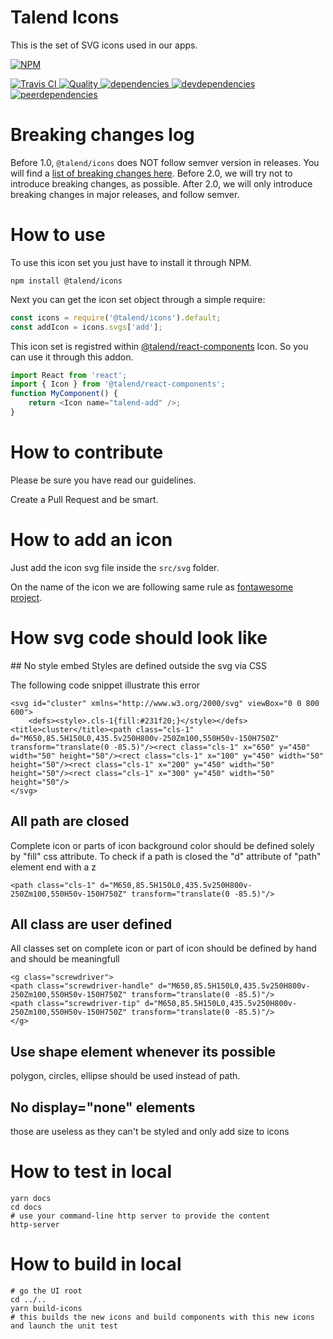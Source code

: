 # Talend Icons

This is the set of SVG icons used in our apps.

[![NPM][npm-icon] ][npm-url]

[![Travis CI][travis-ci-image] ][travis-ci-url]
[![Quality][quality-badge] ][quality-url]
[![dependencies][dependencies-image] ][dependencies-url]
[![devdependencies][devdependencies-image] ][devdependencies-url]
[![peerdependencies][peerdependencies-image] ][peerdependencies-url]

[npm-icon]: https://nodei.co/npm/talend-icons.svg?downloads=true
[npm-url]: https://npmjs.org/package/@talend/icons
[travis-ci-image]: https://travis-ci.org/Talend/icons.svg?branch=master
[travis-ci-url]: https://travis-ci.org/Talend/icons
[dependencies-image]: https://david-dm.org/Talend/icons.svg
[dependencies-url]: https://david-dm.org/Talend/icons
[devdependencies-image]: https://david-dm.org/Talend/icons/dev-status.svg
[devdependencies-url]: https://david-dm.org/Talend/icons#info=devDependencies
[peerdependencies-image]: https://david-dm.org/Talend/icons/peer-status.svg
[peerdependencies-url]: https://david-dm.org/Talend/icons?type=peer
[quality-badge]: http://npm.packagequality.com/shield/talend-icons.svg
[quality-url]: http://packagequality.com/#?package=talend-icons

# Breaking changes log

Before 1.0, `@talend/icons` does NOT follow semver version in releases.
You will find a [list of breaking changes here](https://github.com/Talend/ui/wiki/BREAKING-CHANGE).
Before 2.0, we will try not to introduce breaking changes, as possible.
After 2.0, we will only introduce breaking changes in major releases, and follow semver.

# How to use

To use this icon set you just have to install it through NPM.

```shell
npm install @talend/icons
```

Next you can get the icon set object through a simple require:

```javascript
const icons = require('@talend/icons').default;
const addIcon = icons.svgs['add'];
```

This icon set is registred within [@talend/react-components](https://github.com/Talend/ui/tree/master/packages/components) Icon. So you can use it through this addon.

```javascript
import React from 'react';
import { Icon } from '@talend/react-components';
function MyComponent() {
	return <Icon name="talend-add" />;
}
```

# How to contribute

Please be sure you have read our guidelines.

Create a Pull Request and be smart.

# How to add an icon

Just add the icon svg file inside the `src/svg` folder.

On the name of the icon we are following same rule as [fontawesome project](http://fontawesome.io/icons/).

# How svg code should look like

## No style embed
Styles are defined outside the svg via CSS

The following code snippet illustrate this error

```
<svg id="cluster" xmlns="http://www.w3.org/2000/svg" viewBox="0 0 800 600">
	<defs><style>.cls-1{fill:#231f20;}</style></defs><title>cluster</title><path class="cls-1" d="M650,85.5H150L0,435.5v250H800v-250Zm100,550H50v-150H750Z" transform="translate(0 -85.5)"/><rect class="cls-1" x="650" y="450" width="50" height="50"/><rect class="cls-1" x="100" y="450" width="50" height="50"/><rect class="cls-1" x="200" y="450" width="50" height="50"/><rect class="cls-1" x="300" y="450" width="50" height="50"/>
</svg>
```

## All path are closed

Complete icon or parts of icon background color should be defined solely by "fill" css attribute.
To check if a path is closed the "d" attribute of "path" element end with a z

```
<path class="cls-1" d="M650,85.5H150L0,435.5v250H800v-250Zm100,550H50v-150H750Z" transform="translate(0 -85.5)"/>
```

## All class are user defined

All classes set on complete icon or part of icon should be defined by hand and should be meaningfull

```
<g class="screwdriver">
<path class="screwdriver-handle" d="M650,85.5H150L0,435.5v250H800v-250Zm100,550H50v-150H750Z" transform="translate(0 -85.5)"/>
<path class="screwdriver-tip" d="M650,85.5H150L0,435.5v250H800v-250Zm100,550H50v-150H750Z" transform="translate(0 -85.5)"/>
</g>
```

## Use shape element whenever its possible

polygon, circles, ellipse should be used instead of path.

## No display="none" elements

those are useless as they can't be styled and only add size to icons

# How to test in local

```
yarn docs
cd docs
# use your command-line http server to provide the content
http-server
```

# How to build in local

```
# go the UI root
cd ../..
yarn build-icons
# this builds the new icons and build components with this new icons and launch the unit test
```
